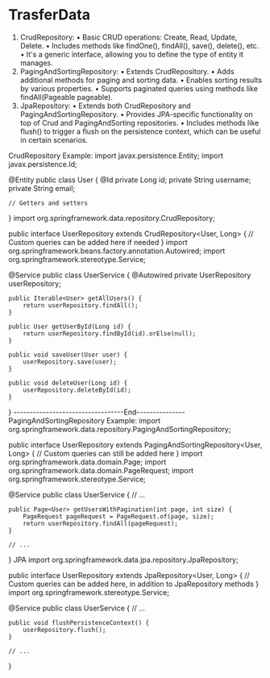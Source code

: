 # TrasferData
1.	CrudRepository:
•	Basic CRUD operations: Create, Read, Update, Delete.
•	Includes methods like findOne(), findAll(), save(), delete(), etc.
•	It's a generic interface, allowing you to define the type of entity it manages.
2.	PagingAndSortingRepository:
•	Extends CrudRepository.
•	Adds additional methods for paging and sorting data.
•	Enables sorting results by various properties.
•	Supports paginated queries using methods like findAll(Pageable pageable).
3.	JpaRepository:
•	Extends both CrudRepository and PagingAndSortingRepository.
•	Provides JPA-specific functionality on top of Crud and PagingAndSorting repositories.
•	Includes methods like flush() to trigger a flush on the persistence context, which can be useful in certain scenarios.

CrudRepository Example:
import javax.persistence.Entity;
import javax.persistence.Id;

@Entity
public class User {
    @Id
    private Long id;
    private String username;
    private String email;

    // Getters and setters
}
import org.springframework.data.repository.CrudRepository;

public interface UserRepository extends CrudRepository<User, Long> {
    // Custom queries can be added here if needed
}
import org.springframework.beans.factory.annotation.Autowired;
import org.springframework.stereotype.Service;

@Service
public class UserService {
    @Autowired
    private UserRepository userRepository;

    public Iterable<User> getAllUsers() {
        return userRepository.findAll();
    }

    public User getUserById(Long id) {
        return userRepository.findById(id).orElse(null);
    }

    public void saveUser(User user) {
        userRepository.save(user);
    }

    public void deleteUser(Long id) {
        userRepository.deleteById(id);
    }
}
----------------------------------End---------------
PagingAndSortingRepository Example:
import org.springframework.data.repository.PagingAndSortingRepository;

public interface UserRepository extends PagingAndSortingRepository<User, Long> {
    // Custom queries can still be added here
}
import org.springframework.data.domain.Page;
import org.springframework.data.domain.PageRequest;
import org.springframework.stereotype.Service;

@Service
public class UserService {
    // ...

    public Page<User> getUsersWithPagination(int page, int size) {
        PageRequest pageRequest = PageRequest.of(page, size);
        return userRepository.findAll(pageRequest);
    }

    // ...
}
JPA 
import org.springframework.data.jpa.repository.JpaRepository;

public interface UserRepository extends JpaRepository<User, Long> {
    // Custom queries can be added here, in addition to JpaRepository methods
}
import org.springframework.stereotype.Service;

@Service
public class UserService {
    // ...

    public void flushPersistenceContext() {
        userRepository.flush();
    }

    // ...
}
